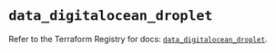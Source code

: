 # `data_digitalocean_droplet`

Refer to the Terraform Registry for docs: [`data_digitalocean_droplet`](https://registry.terraform.io/providers/digitalocean/digitalocean/2.65.0/docs/data-sources/droplet).
